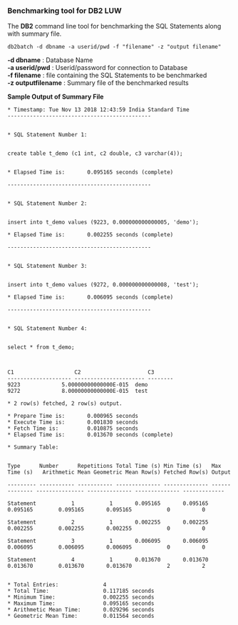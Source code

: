 ### Benchmarking tool for DB2 LUW

The **DB2** command line tool for benchmarking the SQL Statements along with summary file.

    db2batch -d dbname -a userid/pwd -f "filename" -z "output filename"

**-d dbname** : Database Name  
**-a userid/pwd** : Userid/password for connection to Database  
**-f filename** : file containing the SQL Statements to be benchmarked  
**-z outputfilename** : Summary file of the benchmarked results


**Sample Output of Summary File**


    * Timestamp: Tue Nov 13 2018 12:43:59 India Standard Time
    ---------------------------------------------
    
    
    * SQL Statement Number 1:
    
    
    create table t_demo (c1 int, c2 double, c3 varchar(4));
    
    
    * Elapsed Time is:       0.095165 seconds (complete)
    
    ---------------------------------------------
    
    
    * SQL Statement Number 2:
    
    
    insert into t_demo values (9223, 0.000000000000005, 'demo');
    
    * Elapsed Time is:       0.002255 seconds (complete)
    
    ---------------------------------------------
    
    
    * SQL Statement Number 3:
    
    
    insert into t_demo values (9272, 0.000000000000008, 'test');
    
    * Elapsed Time is:       0.006095 seconds (complete)
    
    ---------------------------------------------
    
    
    * SQL Statement Number 4:
    
    
    select * from t_demo;
    
    
    
    C1                   C2                     C3      
    -------------------- ---------------------- --------
    9223 		     5.00000000000000E-015  demo    
    9272 		     8.00000000000000E-015  test
    
    * 2 row(s) fetched, 2 row(s) output.
    
    * Prepare Time is:       0.000965 seconds
    * Execute Time is:       0.001830 seconds
    * Fetch Time is:         0.010875 seconds
    * Elapsed Time is:       0.013670 seconds (complete)
    
    * Summary Table:
    
    
    Type      Number      Repetitions Total Time (s) Min Time (s)   Max Time (s)   Arithmetic Mean Geometric Mean Row(s) Fetched Row(s) Output
    
    --------- ----------- ----------- -------------- -------------- -------------- --------------- -------------- -------------- -------------
    
    Statement           1           1       0.095165       0.095165       0.095165        0.095165       0.095165           0          0
    
    Statement           2           1       0.002255       0.002255       0.002255        0.002255       0.002255           0          0
    
    Statement           3           1       0.006095       0.006095       0.006095        0.006095       0.006095           0          0
    
    Statement           4           1       0.013670       0.013670       0.013670        0.013670       0.013670           2          2
    
    
    * Total Entries:              4
    * Total Time:                 0.117185 seconds
    * Minimum Time:               0.002255 seconds
    * Maximum Time:               0.095165 seconds
    * Arithmetic Mean Time:       0.029296 seconds
    * Geometric Mean Time:        0.011564 seconds


